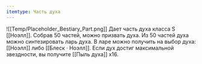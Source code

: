 ```yaml
---
itemtype: Часть духа
---
```

![[Temp/Placeholder_Bestiary_Part.png]]
Дает часть духа класса S [[Ноэлл]]. Собрав 50 частей, можно призвать духа. Из 50 частей духа можно синтезировать ларь духа. В ларе можно получить на выбор духа: [[Ноэлл]] либо [[Блеск · Ноэлл]]. Если дух достиг максимальной звездности, вы получите [[Пыль духа]] х16.
